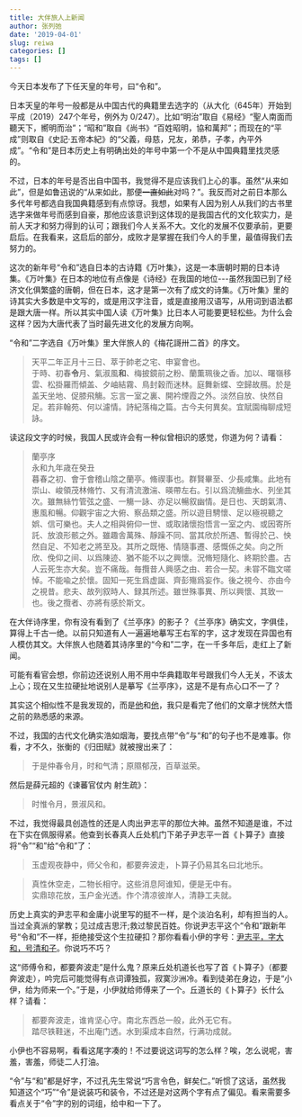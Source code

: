 ```yaml
---
title: 大伴旅人上新闻
author: 张列弛
date: '2019-04-01'
slug: reiwa
categories: []
tags: []
---
```

今天日本发布了下任天皇的年号，曰“令和”。  

日本天皇的年号一般都是从中国古代的典籍里去选字的（从大化（645年）开始到平成（2019）247个年号，例外为 0/247）。比如“明治”取自《易经》“聖人南面而聽天下，嚮明而治”；“昭和”取自《尚书》“百姓昭明，協和萬邦”；而现在的“平成”则取自《史記·五帝本紀》的“父義，母慈，兄友，弟恭，子孝，內平外成”。“令和”是日本历史上有明确出处的年号中第一个不是从中国典籍里找灵感的。  

不过，日本的年号是否出自中国书，我觉得不是应该我们上心的事。虽然“从来如此”，但是如鲁迅说的“从来如此，那便~~一直如此~~对吗？”。我反而对之前日本那么多代年号都选自我国典籍感到有点惊讶。我想，如果有人因为别人从我们的古书里选字来做年号而感到自豪，那他应该意识到这体现的是我国古代的文化软实力，是前人天才和努力得到的认可；跟我们今人关系不大。文化的发展不仅要承前，更要启后。在我看来，这启后的部分，成败才是掌握在我们今人的手里，最值得我们去努力的。   

这次的新年号“令和”选自日本的古诗籍《万叶集》，这是一本唐朝时期的日本诗集。《万叶集》在日本的地位有点像是《诗经》在我国的地位---虽然我国已到了经济文化俱繁盛的唐朝，但在日本，这才是第一次有了成文的诗集。《万叶集》里的诗其实大多数是中文写的，或是用汉字注音，或是直接用汉语写，从用词到语法都是跟大唐一样。所以其实中国人读《万叶集》比日本人可能要更轻松些。为什么会这样？因为大唐代表了当时最先进文化的发展方向啊。  

“令和”二字选自《万叶集》里大伴旅人的《梅花謌卅二首》的序文。  

> 天平二年正月十三日、萃于帥老之宅、申宴會也。  
于時、初春**令**月、氣淑風**和**、梅披鏡前之粉、蘭薫珮後之香。加以、曙嶺移雲、松掛羅而傾盖、夕岫結霧、鳥封穀而迷林。庭舞新蝶、空歸故鴈。於是盖天坐地、促膝飛觴。忘言一室之裏、開衿煙霞之外。淡然自放、快然自足。若非翰苑、何以濾情。詩紀落梅之篇。古今夫何異矣。宜賦園梅聊成短詠。  

读这段文字的时候，我国人民或许会有一种似曾相识的感觉，你道为何？请看：

> 蘭亭序　　　　　　　　 　　  
永和九年歳在癸丑  
暮春之初、會于會稽山陰之蘭亭。脩禊事也。群賢畢至、少長咸集。此地有崇山、峻領茂林脩竹、又有清流激湍、暎帶左右。引以爲流觴曲水、列坐其次。雖無絲竹管弦之盛、一觴一詠、亦足以暢叙幽情。是日也、天朗氣清、惠風和暢。仰觀宇宙之大俯、察品類之盛。所以遊目騁懷、足以極視聽之娯、信可樂也。夫人之相與俯仰一世、或取諸懷抱悟言一室之内、或因寄所託、放浪形骸之外。雖趣舎萬殊、靜躁不同、當其欣於所遇、暫得於己、怏然自足、不知老之將至及。其所之既惓、情隨事遷、感慨係之矣。向之所欣、俛仰之间、以爲陳迹、猶不能不以之興懷。況脩短隨化、終期於盡。古人云死生亦大矣。豈不痛哉。毎攬昔人興感之由、若合一契。未甞不臨文嗟悼。不能喩之於懷。固知一死生爲虚誕、齊彭殤爲妄作。後之視今、亦由今之視昔。悲夫、故列叙時人、録其所述。雖世殊事異、所以興懷、其致一也。後之攬者、亦將有感於斯文。  

在大伴诗序里，你有没有看到了《兰亭序》的影子？《兰亭序》确实文，字俱佳，算得上千古一绝。以前只知道有人一遍遍地摹写王右军的字，这才发现在异国也有人模仿其文。大伴旅人也随着其诗序里的“今和”二字，在一千多年后，走红上了新闻。  

可能有看官会想，你前边还说别人用不用中华典籍取年号跟我们今人无关，不该太上心；现在又生拉硬扯地说别人是摹写《兰亭序》，这是不是有点心口不一了？  

其实这个相似性不是我发现的，而是[他](https://blog.goo.ne.jp/taketorinooyaji/e/cb4212aeac2591afaf82ee34ed5e0a60)和[他](https://blog.goo.ne.jp/kato-takanori2015/e/761d258c6a219d0ec834fae6090d3e51)，我只是看完了他们的文章才恍然大悟之前的熟悉感的来源。  

不过，我国的古代文化确实浩如烟海，要找点带“令”与“和”的句子也不是难事。你看，才不久，张衡的《归田赋》就被搜出来了：  

>于是仲春令月，时和气清；原隰郁茂，百草滋荣。

然后是薛元超的《谏蕃官仗内 射生疏》：

>时惟令月，景淑风和。

不过，我觉得最具创造性的还是人肉出尹志平的那位大神。虽然不知道是谁，不过在下实在佩服得紧。他查到长春真人丘处机门下弟子尹志平一首《卜算子》直接将“令”“和”给“令和”了：

> 玉虚观夜静中，师父令和，都要奔波走，卜算子仍易其名曰北地乐。

> 真性休空走，二物长相守。这些消息阿谁知，便是无中有。  
实鼎琼花放，玉户金光透。作个清凉彼岸人，清静工夫就。  

历史上真实的尹志平和金庸小说里写的挺不一样，是个淡泊名利，却有担当的人。当过全真派的掌教；见过成吉思汗;救过黎民百姓。你说尹志平这个“令和”跟新年号“令和”不一样，拒绝接受这个生拉硬扣？那你看看小伊的字号：[尹志平，字大和，号清和子](https://zh.wikipedia.org/wiki/%E5%B0%B9%E5%BF%97%E5%B9%B3)。你说巧不巧？  

这“师傅令和，都要奔波走”是什么鬼？原来丘处机道长也写了首《卜算子》（都要奔波走），吟完后可能觉得有点词谭独孤，寂寞沙洲冷。看到徒弟在身边，于是“小伊，给为师来一个。”于是，小伊就给师傅来了一个。丘道长的《卜算子》长什么样？请看： 

>都要奔波走，谁肯坚心守。南北东西总一般，此外无它有。    
踏尽铁鞋迷，不出庵门透。水到渠成本自然，行满功成就。

小伊也不容易啊，看看这尾字凑的！不过要说这词写的怎么样？唉，怎么说呢，害羞，害羞，师徒二人打油。   

“令”与“和”都是好字，不过孔先生常说“巧言令色，鲜矣仁。”听惯了这话，虽然我知道这个“巧”“令”是说装巧和装令，不过还是对这两个字有点了偏见。看来需要多看点关于“令”字的别的词组，给中和一下了。

